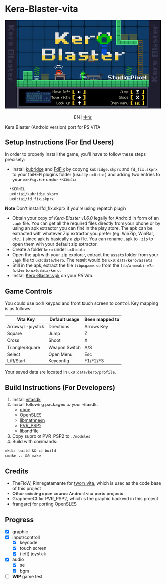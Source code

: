 # Kera-Blaster-vita

![Title screen](./screenshots/title_en.jpg)

<p align="center">EN | <a href="README.cn.md">中文</a></p>

Kera Blaster (Android version) port for PS VITA

## Setup Instructions (For End Users)

In order to properly install the game, you'll have to follow these steps precisely:

- Install [kubridge](https://github.com/TheOfficialFloW/kubridge/releases/) and
  [FdFix](https://github.com/TheOfficialFloW/FdFix/releases/) by copying `kubridge.skprx`
  and `fd_fix.skprx` to your taiHEN plugins folder (usually `ux0:tai`) and adding two entries 
  to your `config.txt` under `*KERNEL`:

```
  *KERNEL
  ux0:tai/kubridge.skprx
  ux0:tai/fd_fix.skprx
```

**Note** Don't install fd_fix.skprx if you're using repatch plugin

- Obtain your copy of *Kera-Blaster v1.6.0* legally for Android in form of an `.apk` file. 
  [You can get all the required files directly from your phone](https://stackoverflow.com/questions/11012976/how-do-i-get-the-apk-of-an-installed-app-without-root-access)
  or by using an apk extractor you can find in the play store. The apk can be extracted with
  whatever Zip extractor you prefer (eg: WinZip, WinRar, etc...) since apk is basically a zip 
  file. You can rename `.apk` to `.zip` to open them with your default zip extractor.
- Create a folder `kero` under `ux0:data`
- Open the apk with your zip explorer, extract the `assets` folder from your `.apk` file to 
  `ux0:data/kero`. The result would be `ux0:data/kero/assets`
- Still in the apk, extract the file `libpxgame.so` from the `lib/armeabi-v7a` folder to 
  `ux0:data/kero`.
- Install [Kero-Blaster.vpk](https://github.com/kaaass/Kero-Blaster-vita/releases) on your *PS Vita*.

## Game Controls

You could use both keypad and front touch screen to control. Key mapping is as follows:

| Vita Key          | Default usage | Been mapped to |
| ----------------- | ------------- | -------------- |
| Arrows/L-joystick | Directions    | Arrows Key     |
| Square            | Jump          | Z              |
| Cross             | Shoot         | X              |
| Triangle/Square   | Weapon Switch | A/S            |
| Select            | Open Menu     | Esc            |
| L/R/Start         | Keyconfig     | F1/F2/F3       |

Your saved data are located in `ux0:data/kero/profile`.

## Build Instructions (For Developers)

1. Install [vitasdk](https://github.com/vitasdk)
2. Install following packages to your vitasdk:
   - [oboe](https://github.com/kaaass/oboe-vita)
   - [OpenSLES](https://github.com/frangarcj/opensles)
   - [libmathneon](https://github.com/Rinnegatamante/math-neon)
   - [PVR_PSP2](https://github.com/GrapheneCt/PVR_PSP2/releases)
   - libsndfile
3. Copy suprx of PVR_PSP2 to `./modules`
4. Build with commands:

```shell
mkdir build && cd build
cmake .. && make
```

## Credits

- TheFloW, Rinnegatamante for [twom_vita](https://github.com/TheOfficialFloW/twom_vita#readme), which is used
  as the code base of this project
- Other existing open source Android vita ports projects
- GrapheneCt for PVR_PSP2, which is the graphic backend in this project
- frangarcj for porting OpenSLES

## Progress

- [X] graphic
- [X] input/controll
  - [X] keycode
  - [X] touch screen
  - [X] (left) joystick
- [X] audio
  - [X] se
  - [X] bgm
- [ ] **WIP** game test
